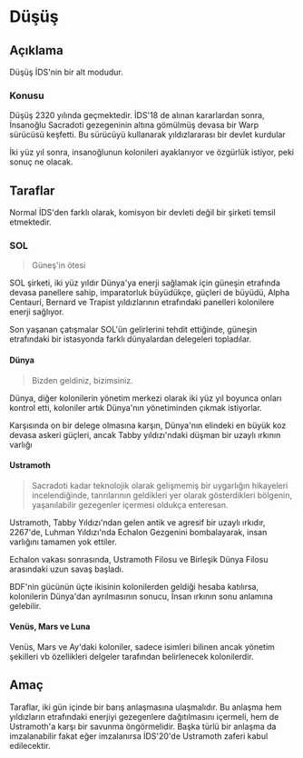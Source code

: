# Düşüş
## Açıklama
Düşüş İDS'nin bir alt modudur.

### Konusu
Düşüş 2320 yılında geçmektedir. İDS'18 de alınan kararlardan sonra, İnsanoğlu Sacradoti gezegeninin altına gömülmüş devasa bir Warp sürücüsü keşfetti. Bu sürücüyü kullanarak yıldızlararası bir devlet kurdular

İki yüz yıl sonra, insanoğlunun kolonileri ayaklanıyor ve özgürlük istiyor, peki sonuç ne olacak.

## Taraflar
Normal İDS'den farklı olarak, komisyon bir devleti değil bir şirketi temsil etmektedir.

### SOL

> Güneş'in ötesi

SOL şirketi, iki yüz yıldır Dünya'ya enerji sağlamak için güneşin etrafında devasa panellere sahip, imparatorluk büyüdükçe, güçleri de büyüdü, Alpha Centauri, Bernard ve Trapist yıldızlarının etrafındaki panelleri kolonilere enerji sağlıyor.

Son yaşanan çatışmalar SOL'ün gelirlerini tehdit ettiğinde, güneşin etrafındaki bir istasyonda farklı dünyalardan delegeleri topladılar.

#### Dünya 

> Bizden geldiniz, bizimsiniz.

Dünya, diğer kolonilerin yönetim merkezi olarak iki yüz yıl boyunca onları kontrol etti, koloniler artık Dünya'nın yönetiminden çıkmak istiyorlar.

Karşısında on bir delege olmasına karşın, Dünya'nın elindeki en büyük koz devasa askeri güçleri, ancak Tabby yıldızı'ndaki düşman bir uzaylı ırkının varlığı

#### Ustramoth

> Sacradoti kadar teknolojik olarak gelişmemiş bir uygarlığın hikayeleri incelendiğinde, tanrılarının geldikleri yer olarak gösterdikleri bölgenin, yaşanılabilir gezegenler içermesi oldukça enteresan.

Ustramoth, Tabby Yıldızı'ndan gelen antik ve agresif bir uzaylı ırkıdır, 2267'de, Luhman Yıldızı'nda Echalon Gezgenini bombalayarak, insan varlığını tamamen yok ettiler.

Echalon vakası sonrasında, Ustramoth Filosu ve Birleşik Dünya Filosu arasındaki uzun savaş başladı.

BDF'nin gücünün üçte ikisinin kolonilerden geldiği hesaba katılırsa, kolonilerin Dünya'dan ayrılmasının sonucu, İnsan ırkının sonu anlamına gelebilir.

#### Venüs, Mars ve Luna
Venüs, Mars ve Ay'daki koloniler, sadece isimleri bilinen ancak yönetim şekilleri vb özellikleri delgeler tarafından belirlenecek kolonilerdir.

## Amaç
Taraflar, iki gün içinde bir barış anlaşmasına ulaşmalıdır. Bu anlaşma hem yıldızların etrafındaki enerjiyi gezegenlere dağıtılmasını içermeli, hem de Ustramoth'a karşı bir savunma öngörmelidir. Başka türlü bir anlaşma da imzalanabilir fakat eğer imzalanırsa İDS'20'de Ustramoth zaferi kabul edilecektir.


